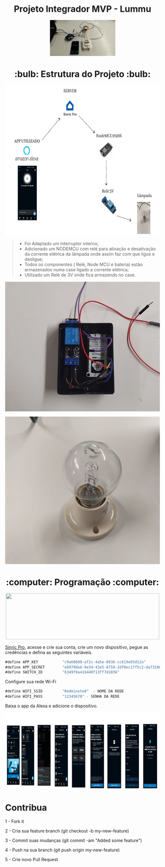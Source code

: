 <h1 align="center"> Projeto Integrador MVP - Lummu </h1>


<p align="center">
<img src="imagens/FuncionamentoProjeto.gif">
</p>

<h1 align="center"> :bulb: Estrutura do Projeto :bulb: </h1>

<p align="center">
<img src="imagens/EstruturaProjeto_page-0001.jpg" width="900" height="490">
</p>


> - Foi Adaptado um interruptor interno; 
> - Adicionado um NODEMCU com relé para ativação e desativação da corrente elétrica da lâmpada onde assim faz com que ligue e desligue;
> - Todos os componentes ( Relé, Node MCU e bateria) estão armazenados numa case ligado a corrente elétrica;
> - Utilizado um Relé de 3V onde fica armazendo no case.

<p align="center">
<img src="imagens/ComponentesInternos.jpeg">
</p>
<p align="center">
<img src="imagens/Lampada.jpeg">
</p>

<h1 align="center"> :computer: Programação :computer: </h1>

<p align="center">
<img src="imagens/7.png" width="500" height="150">
</p>

[Sinric Pro](https://portal.sinric.pro/register), acesse e crie sua conta, crie um novo dispositivo, pegue as credências e defina as seguintes variáveis.


```js
#define APP_KEY           "c9a60600-af2c-4a5e-8936-cc619e93d12a" 
#define APP_SECRET        "e6979de6-9e34-43e5-8759-2df0ec17f5c2-da731060-ad89-4851-9303-1322fe232cfa"
#define SWITCH_ID         "6349f0a416440f13ff7d2836"
```
Configure sua rede Wi-Fi

```js
#define WIFI_SSID         "Redminote8"  - NOME DA REDE  
#define WIFI_PASS         "12345678" - SENHA DA REDE
```

Baixa o app da Alexa e adicione o dispositivo.

<img src="imagens/TutorialConfigAlexa_page-0001.jpg" width="800" height="250">

# Contribua 

1 - Fork it

2 - Cria sua feature branch (git checkout -b my-new-feature)

3 - Commit suas mudanças (git commit -am "Added some feature")

4 - Push na sua branch (git push origin my-new-feature)

5 - Crie novo Pull Request